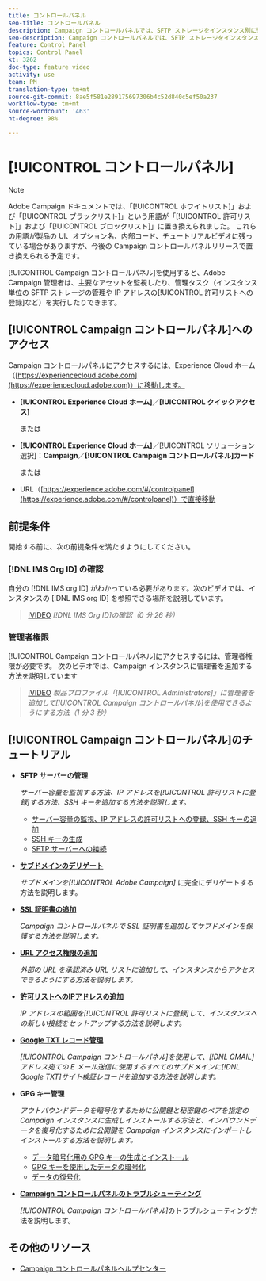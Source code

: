 ```yaml
---
title: コントロールパネル
seo-title: コントロールパネル
description: Campaign コントロールパネルでは、SFTP ストレージをインスタンス別に監視および管理したり、IP アドレスを許可リストに登録したりできます。
seo-description: Campaign コントロールパネルでは、SFTP ストレージをインスタンス別に監視および管理したり、IP アドレスを許可リストに登録したりできます。
feature: Control Panel
topics: Control Panel
kt: 3262
doc-type: feature video
activity: use
team: PM
translation-type: tm+mt
source-git-commit: 8ae5f581e289175697306b4c52d840c5ef50a237
workflow-type: tm+mt
source-wordcount: '463'
ht-degree: 98%

---
```



# [!UICONTROL コントロールパネル]

>[!NOTE]
>
>Adobe Campaign ドキュメントでは、「[!UICONTROL ホワイトリスト]」および「[!UICONTROL ブラックリスト]」という用語が「[!UICONTROL 許可リスト]」および「[!UICONTROL ブロックリスト]」に置き換えられました。
>これらの用語が製品の UI、オプション名、内部コード、チュートリアルビデオに残っている場合がありますが、今後の Campaign コントロールパネルリリースで置き換えられる予定です。

[!UICONTROL Campaign コントロールパネル]を使用すると、Adobe Campaign 管理者は、主要なアセットを監視したり、管理タスク（インスタンス単位の SFTP ストレージの管理や IP アドレスの[!UICONTROL 許可リストへの登録]など）を実行したりできます。

## [!UICONTROL Campaign コントロールパネル]へのアクセス

Campaign コントロールパネルにアクセスするには、Experience Cloud ホーム（[https://experiencecloud.adobe.com](https://experiencecloud.adobe.com)）に移動します。

* **[!UICONTROL Experience Cloud ホーム]**／**[!UICONTROL クイックアクセス]**

   または
* **[!UICONTROL Experience Cloud ホーム]**／[!UICONTROL ソリューション選択]：**Campaign**／**[!UICONTROL Campaign コントロールパネル]カード**

   または

* URL（[https://experience.adobe.com/#/controlpanel](https://experience.adobe.com/#/controlpanel)）で直接移動

## 前提条件

開始する前に、次の前提条件を満たすようにしてください。

### [!DNL IMS Org ID] の確認

自分の [!DNL IMS org ID] がわかっている必要があります。次のビデオでは、インスタンスの [!DNL IMS org ID] を参照できる場所を説明しています。

>[!VIDEO](https://video.tv.adobe.com/v/27183?quality=12)
*[!DNL IMS Org ID]の確認（0 分 26 秒）*

### 管理者権限

[!UICONTROL Campaign コントロールパネル]にアクセスするには、管理者権限が必要です。
次のビデオでは、Campaign インスタンスに管理者を追加する方法を説明しています

>[!VIDEO](https://video.tv.adobe.com/v/27147?quality=12)
*製品プロファイル「[!UICONTROL Administrators]」に管理者を追加して[!UICONTROL Campaign コントロールパネル]を使用できるようにする方法（1 分 3 秒）*

## [!UICONTROL Campaign コントロールパネル]のチュートリアル

* **SFTP サーバーの管理**

   *サーバー容量を監視する方法、IP アドレスを[!UICONTROL 許可リストに登録]する方法、SSH キーを追加する方法を説明します。*

   * [サーバー容量の監視、IP アドレスの許可リストへの登録、SSH キーの追加](/help/acc/monitoring-campaign-classic/control-panel/monitoring-server-capacity-allow-listing-adding-ssh-key.md)
   * [SSH キーの生成](/help/acc/monitoring-campaign-classic/control-panel/generate-ssh-key.md)
   * [SFTP サーバーへの接続](/help/acc/monitoring-campaign-classic/control-panel/connect-to-sftp-server.md)

* **[サブドメインのデリゲート](/help/acc/monitoring-campaign-classic/control-panel/subdomain-delegation.md)**

   *サブドメインを[!UICONTROL Adobe Campaign]* に完全にデリゲートする方法を説明します。

* **[SSL 証明書の追加](/help/acc/monitoring-campaign-classic/control-panel/adding-ssl-certificates.md)**

   *Campaign コントロールパネルで SSL 証明書を追加してサブドメインを保護する方法を説明します。*

* **[URL アクセス権限の追加](/help/acc/monitoring-campaign-classic/control-panel/adding-url-permissions.md)**

   *外部の URL を承認済み URL リストに追加して、インスタンスからアクセスできるようにする方法を説明します。*

* **[許可リストへのIPアドレスの追加](/help/acc/monitoring-campaign-classic/control-panel/ip-allow-listing.md)**

   *IP アドレスの範囲を[!UICONTROL 許可リストに登録]して、インスタンスへの新しい接続をセットアップする方法を説明します。*

* **[Google TXT レコード管理](/help/acc/monitoring-campaign-classic/control-panel/google-txt-record-management.md)**

   *[!UICONTROL Campaign コントロールパネル]を使用して、[!DNL GMAIL]アドレス宛ての E メール送信に使用するすべてのサブドメインに[!DNL Google TXT]サイト検証レコードを追加する方法を説明します。*

* **GPG キー管理**

   *アウトバウンドデータを暗号化するために公開鍵と秘密鍵のペアを指定の Campaign インスタンスに生成しインストールする方法と、インバウンドデータを復号化するために公開鍵を Campaign インスタンスにインポートしインストールする方法を説明します。*

   * [データ暗号化用の GPG キーの生成とインストール](./gpg-key-management/generating-and-installing-gpg-keys-for-data-encryption.md)
   * [GPG キーを使用したデータの暗号化](./gpg-key-management/using-a-gpg-key-to-encrypt-data.md)
   * [データの復号化](./gpg-key-management/decrypting-data.md)

* **[Campaign コントロールパネルのトラブルシューティング](/help/acc/monitoring-campaign-classic/control-panel/trouble-shooting.md)**

   *[!UICONTROL Campaign コントロールパネル]*&#x200B;のトラブルシューティング方法を説明します。

## その他のリソース

* [Campaign コントロールパネルヘルプセンター](https://docs.adobe.com/content/help/ja-JP/control-panel/using/control-panel-home.html)
